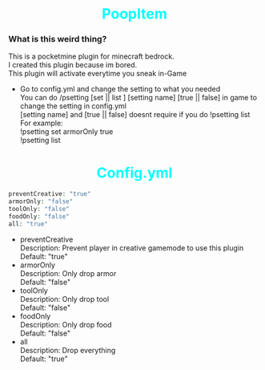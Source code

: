 
<style>
   #first h1{
     color: cyan;
     text-align: center;
   }
   
   #second h1{
     
     color: cyan;
     text-align: center;

   }
   
   #third h1 {
     color: cyan;
     text-align: center;

   }
   
</style>

<div id="first">
<h1>PoopItem</h1>

<h3>What is this weird thing?</h3>
<p>This is a pocketmine plugin for minecraft bedrock. <br/>
I created this plugin because im bored. <br/>
This plugin will activate everytime you sneak in-Game </p>

<ul>
<li>Go to config.yml and change the setting to what you needed <br/>You can do /psetting [set || list ] [setting name] [true || false] in game to change the setting in config.yml<br/>[setting name] and [true || false] doesnt require if you do !psetting list<br/>For example:<br/> !psetting set armorOnly true<br/>!psetting list</li>
</ul>

</div>

<div id="second">
<!--<h1> How to use </h1>

<ul style="margin: 20px;">
<li style="margin: 20px;"> Download this plugin </li>
<li style="margin: 20px;"> Move the downloaded plugin into pocketmine plugins folder</li>
<li style="margin: 20px;"> Go to the downloaded plugin and go to config.yml and change the setting to what you needed <br/>You can do /psetting [set || list ] [setting name] [true || false] in game to change the setting in config.yml<br/>[setting name] and [true || false] doesnt require if you do !psetting list<br/>For example:<br/> !psetting set armorOnly true<br/>!psetting list</li>
<li style="margin: 20px;"> Now start/restart your server and you done.Sneak many time you want</li>
</ul>
</div>
-->
<div id="third">

<h1> Config.yml </h1>
<p>

 ```php
preventCreative: "true"
armorOnly: "false"
toolOnly: "false"
foodOnly: "false"
all: "true"
 ```
 
</p>
 
<ul>
  <li> preventCreative <br/> Description: Prevent player in creative gamemode to use this plugin <br/> Default: "true"<br/></li>
  <li> armorOnly <br/> Description: Only drop armor <br/> Default: "false"<br/></li>
  <li> toolOnly <br/> Description: Only drop tool <br/> Default: "false"<br/></li>
  <li> foodOnly <br/> Description: Only drop food <br/> Default: "false"<br/></li>
  <li> all <br/> Description: Drop everything <br/> Default: "true"</li>
</ul>

</div>